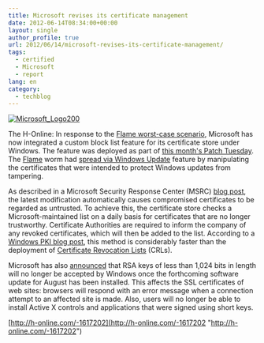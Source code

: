 ```yaml
---
title: Microsoft revises its certificate management
date: 2012-06-14T08:34:00+00:00
layout: single
author_profile: true
url: 2012/06/14/microsoft-revises-its-certificate-management/
tags:
  - certified
  - Microsoft
  - report
lang: en
category: 
  - techblog
---
```

[![Microsoft_Logo200](http://lh3.ggpht.com/-ubCpZ4EA9_o/T9ma-tyjMUI/AAAAAAAAGPw/zRu94EhWTfw/Microsoft_Logo200_thumb.png?imgmax=800 "Microsoft_Logo200")](http://lh3.ggpht.com/-1ZH9zPX4DfU/T9ma82gKVDI/AAAAAAAAGPo/U_9rm-ivXxs/s1600-h/Microsoft_Logo200%25255B2%25255D.png)

The H-Online: In response to the [Flame worst-case scenario](http://www.h-online.com/news/item/Flame-oversights-and-expertise-made-for-Windows-Update-worst-case-scenario-1614234.html), Microsoft has now integrated a custom block list feature for its certificate store under Windows. The feature was deployed as part of [this month's Patch Tuesday](/2012/06/14/critical-holes-closed-in-microsofts-june-patch-tuesday/). The [Flame](http://www.h-online.com/security/features/FAQ-Flame-the-super-spy-1587063.html) worm had [spread via Windows Update](http://www.h-online.com/news/item/Windows-Update-compromised-1612246.html) feature by manipulating the certificates that were intended to protect Windows updates from tampering. 

As described in a Microsoft Security Response Center (MSRC) [blog post](http://blogs.technet.com/b/msrc/archive/2012/06/12/certificate-trust-list-update-and-the-june-2012-bulletins.aspx), the latest modification automatically causes compromised certificates to be regarded as untrusted. To achieve this, the certificate store checks a Microsoft-maintained list on a daily basis for certificates that are no longer trustworthy. Certificate Authorities are required to inform the company of any revoked certificates, which will then be added to the list. According to a [Windows PKI blog post](http://blogs.technet.com/b/pki/archive/2012/06/12/announcing-the-automated-updater-of-untrustworthy-certificates-and-keys.aspx), this method is considerably faster than the deployment of [Certificate Revocation Lists](http://en.wikipedia.org/wiki/Revocation_list) (CRLs). 

Microsoft has also [announced](http://blogs.technet.com/b/pki/archive/2012/06/12/rsa-keys-under-1024-bits-are-blocked.aspx) that RSA keys of less than 1,024 bits in length will no longer be accepted by Windows once the forthcoming software update for August has been installed. This affects the SSL certificates of web sites: browsers will respond with an error message when a connection attempt to an affected site is made. Also, users will no longer be able to install Active X controls and applications that were signed using short keys. 

[http://h-online.com/-1617202](http://h-online.com/-1617202 "http://h-online.com/-1617202")